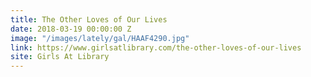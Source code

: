 ```yaml
---
title: The Other Loves of Our Lives
date: 2018-03-19 00:00:00 Z
image: "/images/lately/gal/HAAF4290.jpg"
link: https://www.girlsatlibrary.com/the-other-loves-of-our-lives
site: Girls At Library
---
```


